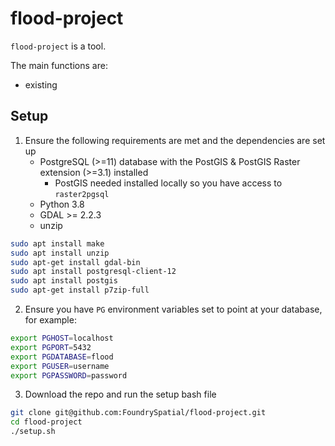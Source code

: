 # flood-project

`flood-project` is a tool.

The main functions are:

- existing

## Setup

1. Ensure the following requirements are met and the dependencies are set up
	- PostgreSQL (>=11) database with the PostGIS & PostGIS Raster extension (>=3.1) installed
		- PostGIS needed installed locally so you have access to `raster2pgsql`
	- Python 3.8
	- GDAL >= 2.2.3
	- unzip

```sh
sudo apt install make
sudo apt install unzip
sudo apt-get install gdal-bin
sudo apt install postgresql-client-12
sudo apt install postgis
sudo apt-get install p7zip-full
```


2. Ensure you have `PG` environment variables set to point at your database, for example:
```sh
export PGHOST=localhost
export PGPORT=5432
export PGDATABASE=flood
export PGUSER=username
export PGPASSWORD=password
```
			

3. Download the repo and run the setup bash file
```sh
git clone git@github.com:FoundrySpatial/flood-project.git
cd flood-project
./setup.sh
```